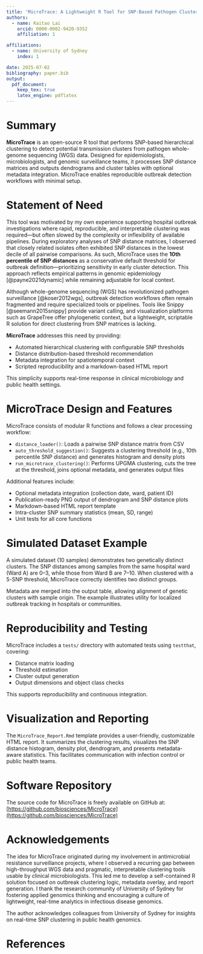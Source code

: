 ```yaml
---
title: 'MicroTrace: A Lightweight R Tool for SNP-Based Pathogen Clustering in Outbreak Detection'
authors:
  - name: Kaitao Lai
    orcid: 0000-0002-9420-9352
    affiliation: 1

affiliations:
  - name: University of Sydney
    index: 1

date: 2025-07-02
bibliography: paper.bib
output:
  pdf_document:
    keep_tex: true
    latex_engine: pdflatex
---
```


# Summary

**MicroTrace** is an open-source R tool that performs SNP-based hierarchical clustering to detect potential transmission clusters from pathogen whole-genome sequencing (WGS) data. Designed for epidemiologists, microbiologists, and genomic surveillance teams, it processes SNP distance matrices and outputs dendrograms and cluster tables with optional metadata integration. MicroTrace enables reproducible outbreak detection workflows with minimal setup.

# Statement of Need

This tool was motivated by my own experience supporting hospital outbreak investigations where rapid, reproducible, and interpretable clustering was required—but often slowed by the complexity or inflexibility of available pipelines. During exploratory analyses of SNP distance matrices, I observed that closely related isolates often exhibited SNP distances in the lowest decile of all pairwise comparisons. As such, MicroTrace uses the **10th percentile of SNP distances** as a conservative default threshold for outbreak definition—prioritizing sensitivity in early cluster detection. This approach reflects empirical patterns in genomic epidemiology [@payne2021dynamic] while remaining adjustable for local context.

Although whole-genome sequencing (WGS) has revolutionized pathogen surveillance [@koser2012wgs], outbreak detection workflows often remain fragmented and require specialized tools or pipelines. Tools like Snippy [@seemann2015snippy] provide variant calling, and visualization platforms such as GrapeTree offer phylogenetic context, but a lightweight, scriptable R solution for direct clustering from SNP matrices is lacking.

**MicroTrace** addresses this need by providing:
- Automated hierarchical clustering with configurable SNP thresholds
- Distance distribution-based threshold recommendation
- Metadata integration for spatiotemporal context
- Scripted reproducibility and a markdown-based HTML report

This simplicity supports real-time response in clinical microbiology and public health settings.

# MicroTrace Design and Features

MicroTrace consists of modular R functions and follows a clear processing workflow:

- `distance_loader()`: Loads a pairwise SNP distance matrix from CSV
- `auto_threshold_suggestion()`: Suggests a clustering threshold (e.g., 10th percentile SNP distance) and generates histogram and density plots
- `run_microtrace_clustering()`: Performs UPGMA clustering, cuts the tree at the threshold, joins optional metadata, and generates output files

Additional features include:
- Optional metadata integration (collection date, ward, patient ID)
- Publication-ready PNG output of dendrogram and SNP distance plots
- Markdown-based HTML report template
- Intra-cluster SNP summary statistics (mean, SD, range)
- Unit tests for all core functions

# Simulated Dataset Example

A simulated dataset (10 samples) demonstrates two genetically distinct clusters. The SNP distances among samples from the same hospital ward (Ward A) are 0–3, while those from Ward B are 7–10. When clustered with a 5-SNP threshold, MicroTrace correctly identifies two distinct groups.

Metadata are merged into the output table, allowing alignment of genetic clusters with sample origin. The example illustrates utility for localized outbreak tracking in hospitals or communities.

# Reproducibility and Testing

MicroTrace includes a `tests/` directory with automated tests using `testthat`, covering:
- Distance matrix loading
- Threshold estimation
- Cluster output generation
- Output dimensions and object class checks

This supports reproducibility and continuous integration.

# Visualization and Reporting

The `MicroTrace_Report.Rmd` template provides a user-friendly, customizable HTML report. It summarizes the clustering results, visualizes the SNP distance histogram, density plot, dendrogram, and presents metadata-aware statistics. This facilitates communication with infection control or public health teams.

# Software Repository

The source code for MicroTrace is freely available on GitHub at:  
[https://github.com/biosciences/MicroTrace](https://github.com/biosciences/MicroTrace)

# Acknowledgements

The idea for MicroTrace originated during my involvement in antimicrobial resistance surveillance projects, where I observed a recurring gap between high-throughput WGS data and pragmatic, interpretable clustering tools usable by clinical microbiologists. This led me to develop a self-contained R solution focused on outbreak clustering logic, metadata overlay, and report generation. I thank the research community of University of Sydney for fostering applied genomics thinking and encouraging a culture of lightweight, real-time analytics in infectious disease genomics.

The author acknowledges colleagues from University of Sydney for insights on real-time SNP clustering in public health genomics.

# References
